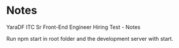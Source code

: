 # Notes
YaraDF ITC Sr Front-End Engineer Hiring Test - Notes

Run npm start in root folder and the development server with start.

